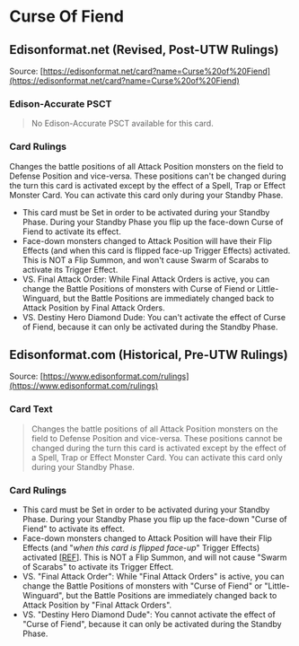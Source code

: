 # Curse Of Fiend

## Edisonformat.net (Revised, Post-UTW Rulings)

Source: [https://edisonformat.net/card?name=Curse%20of%20Fiend](https://edisonformat.net/card?name=Curse%20of%20Fiend)

### Edison-Accurate PSCT

> No Edison-Accurate PSCT available for this card.

### Card Rulings

Changes the battle positions of all Attack Position monsters on the field to Defense Position and vice-versa. These positions can't be changed during the turn this card is activated except by the effect of a Spell, Trap or Effect Monster Card. You can activate this card only during your Standby Phase.
*   This card must be Set in order to be activated during your Standby Phase. During your Standby Phase you flip up the face-down Curse of Fiend to activate its effect.
*   Face-down monsters changed to Attack Position will have their Flip Effects (and when this card is flipped face-up Trigger Effects) activated. This is NOT a Flip Summon, and won't cause Swarm of Scarabs to activate its Trigger Effect.
*   VS. Final Attack Order: While Final Attack Orders is active, you can change the Battle Positions of monsters with Curse of Fiend or Little-Winguard, but the Battle Positions are immediately changed back to Attack Position by Final Attack Orders.
*   VS. Destiny Hero Diamond Dude: You can't activate the effect of Curse of Fiend, because it can only be activated during the Standby Phase.


## Edisonformat.com (Historical, Pre-UTW Rulings)

Source: [https://www.edisonformat.com/rulings](https://www.edisonformat.com/rulings)

### Card Text

> Changes the battle positions of all Attack Position monsters on the field to Defense Position and vice-versa. These positions cannot be changed during the turn this card is activated except by the effect of a Spell, Trap or Effect Monster Card. You can activate this card only during your Standby Phase.

### Card Rulings

*   This card must be Set in order to be activated during your Standby Phase. During your Standby Phase you flip up the face-down "Curse of Fiend" to activate its effect.
*   Face-down monsters changed to Attack Position will have their Flip Effects (and "_when this card is flipped face-up_" Trigger Effects) activated \[[REF](https://www.pojo.biz/board/showthread.php?t=282964)\]. This is NOT a Flip Summon, and will not cause "Swarm of Scarabs" to activate its Trigger Effect.
*   VS. "Final Attack Order": While "Final Attack Orders" is active, you can change the Battle Positions of monsters with "Curse of Fiend" or "Little-Winguard", but the Battle Positions are immediately changed back to Attack Position by "Final Attack Orders".
*   VS. "Destiny Hero Diamond Dude": You cannot activate the effect of "Curse of Fiend", because it can only be activated during the Standby Phase.


